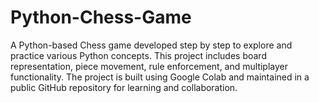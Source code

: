 # Python-Chess-Game
A Python-based Chess game developed step by step to explore and practice various Python concepts. This project includes board representation, piece movement, rule enforcement, and multiplayer functionality. The project is built using Google Colab and maintained in a public GitHub repository for learning and collaboration.
